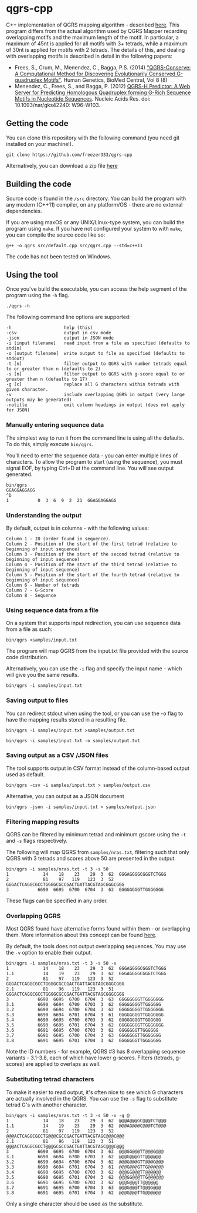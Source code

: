 # qgrs-cpp
C++ implementation of QGRS mapping algorithm - described [here](http://bioinformatics.ramapo.edu/QGRS/credits.php).  This program differs from the actual algorithm used by QGRS Mapper recarding overlapping motifs and the maximum length of the motif.  In particular, a maximum of 45nt is applied for all motifs with 3+ tetrads, while a maximum of 30nt is applied for motifs with 2 tetrads.  The details of this, and dealing with overlapping motifs is described in detail in the following papers:

- Frees, S., Crum, M., Menendez, C., Bagga, P.S. (2014) ["QGRS-Conserve: A Computational Method for Discovering Evolutionarily Conserved G-quadruplex Motifs"](https://humgenomics.biomedcentral.com/articles/10.1186/1479-7364-8-8). Human Genetics, BioMed Central, Vol 8 (8)
- Menendez, C., Frees, S., and Bagga, P. (2012) [QGRS-H Predictor: A Web Server for Predicting Homologous Quadruplex forming G-Rich Sequence Motifs in Nucleotide Sequences](https://academic.oup.com/nar/article/40/W1/W96/1074452/QGRS-H-Predictor-a-web-server-for-predicting). Nucleic Acids Res. doi: 10.1093/nar/gks42240: W96-W103.

## Getting the code
You can clone this repository with the following command (you need git installed on your machine!).
```
git clone https://github.com/freezer333/qgrs-cpp
```
Alternatively, you can download a zip file [here](https://github.com/freezer333/qgrs-cpp/archive/master.zip)

## Building the code
Source code is found in the `/src` directory.  You can build the program with any modern (C++11) compiler, on any platform/OS - there are no external dependencies.

If you are using maxOS or any UNIX/Linux-type system, you can build the program using `make`.  If you have not configured your system to with `make`, you can compile the source code like so:

```
g++ -o qgrs src/default.cpp src/qgrs.cpp --std=c++11
```

The code has not been tested on Windows.

## Using the tool
Once you've build the executable, you can access the help segment of the program using the `-h` flag.

```
./qgrs -h
```

The following command line options are supported:

```
-h                    help (this)
-csv                  output in csv mode
-json                 output in JSON mode
-i [input filename]   read input from a file as specified (defaults to stdin)
-o [output filename]  write output to file as specified (defaults to stdout)
-t [n]                filter output to QGRS with number tetrads equal to or greater than n (defaults to 2)
-s [n]                filter output to QGRS with g-score equal to or greater than n (defaults to 17)
-g [c]                replace all G characters within tetrads with given character.
-v                    include overlapping QGRS in output (very large outputs may be generated)
-notitle              omit column headings in output (does not apply for JSON)
```

### Manually entering sequence data
The simplest way to run it from the command line is using all the defaults.  To do this, simply execute `bin/qgrs`.  

You'll need to enter the sequence data - you can enter multiple lines of characters.  To allow the program to start (using the sequence), you must signal EOF, by typing Ctrl+D at the command line.  You will see output generated.

```
bin/qgrs
GGAGGAGGAGG
^D
1           0  3  6  9  2  21  GGAGGAGGAGG
```

### Understanding the output
By default, output is in columns - with the following values:

```
Column 1 - ID (order found in sequence).  
Column 2 - Position of the start of the first tetrad (relative to beginning of input sequence)
Column 3 - Position of the start of the second tetrad (relative to beginning of input sequence)
Column 4 - Position of the start of the third tetrad (relative to beginning of input sequence)
Column 5 - Position of the start of the fourth tetrad (relative to beginning of input sequence)
Column 6 - Number of tetrads
Column 7 - G-Score
Column 8 - Sequence
```

### Using sequence data from a file
On a system that supports input redirection, you can use sequence data from a file as such:

```
bin/qgrs <samples/input.txt
```

The program will map QGRS from the input.txt file provided with the source code distribution.

Alternatively, you can use the `-i` flag and specify the input name - which will give you the same results.

```
bin/qgrs -i samples/input.txt
```

### Saving output to files
You can redirect stdout when using the tool, or you can use the -o flag to have the mapping results stored in a resulting file.

```
bin/qgrs -i samples/input.txt >samples/output.txt
```

```
bin/qgrs -i samples/input.txt -o samples/output.txt
```

### Saving output as a CSV /JSON files
The tool supports output in CSV format instead of the column-based output used as default.

```
bin/qgrs -csv -i samples/input.txt > samples/output.csv
```

Alternative, you can output as a JSON document

```
bin/qgrs -json -i samples/input.txt > samples/output.json
```

### Filtering mapping results
QGRS can be filtered by minimum tetrad and minimum gscore using the `-t` and `-s` flags respectively.

The following will map QGRS from `samples/nras.txt`, filtering such that only QGRS with 3 tetrads and scores above 50 are presented in the output.

```
bin/qgrs -i samples/nras.txt -t 3 -s 50
1             14    18    23    29  3  62  GGGAGGGGCGGGTCTGGG
2             81    97   119   123  3  52  GGGACTCAGGCGCCTGGGGCGCCGACTGATTACGTAGCGGGCGGG
3           6690  6695  6700  6704  3  63  GGGGGGGGTTGGGGGGG
```

These flags can be specified in any order.

### Overlapping QGRS
Most QGRS found have alternative forms found within them - or overlapping them.  More information about this concept can be found [here](http://bioinformatics.ramapo.edu/QGRS/help_overlaps.php).

By default, the tools does not output overlapping sequences.  You may use the `-v` option to enable their output.

```
bin/qgrs -i samples/nras.txt -t 3 -s 50 -v
1             14    18    23    29  3  62  GGGAGGGGCGGGTCTGGG
1.1           14    19    23    29  3  62  GGGAGGGGCGGGTCTGGG
2             81    97   119   123  3  52  GGGACTCAGGCGCCTGGGGCGCCGACTGATTACGTAGCGGGCGGG
2.1           81    96   119   123  3  51  GGGACTCAGGCGCCTGGGGCGCCGACTGATTACGTAGCGGGCGGG
3           6690  6695  6700  6704  3  63  GGGGGGGGTTGGGGGGG
3.1         6690  6694  6700  6703  3  62  GGGGGGGGTTGGGGGG
3.2         6690  6694  6700  6704  3  62  GGGGGGGGTTGGGGGGG
3.3         6690  6694  6701  6704  3  61  GGGGGGGGTTGGGGGGG
3.4         6690  6695  6700  6703  3  62  GGGGGGGGTTGGGGGG
3.5         6690  6695  6701  6704  3  62  GGGGGGGGTTGGGGGGG
3.6         6691  6695  6700  6703  3  62  GGGGGGGTTGGGGGG
3.7         6691  6695  6700  6704  3  63  GGGGGGGTTGGGGGGG
3.8         6691  6695  6701  6704  3  62  GGGGGGGTTGGGGGGG
```

Note the ID numbers - for example, QGRS #3 has 8 overlapping sequence variants - 3.1-3.8, each of which have lower g-scores.  Filters (tetrads, g-scores) are applied to overlaps as well.

### Substituting tetrad characters
To make it easier to read output, it's often nice to see which G characters are actually involved in the QGRS.  You can use the `-s` flag to substitute tetrad G's with another character.

```
bin/qgrs -i samples/nras.txt -t 3 -s 50 -v -g @
1             14    18    23    29  3  62  @@@A@@@GC@@@TCT@@@
1.1           14    19    23    29  3  62  @@@AG@@@C@@@TCT@@@
2             81    97   119   123  3  52  @@@ACTCAGGCGCCTG@@@CGCCGACTGATTACGTAGC@@@C@@@
2.1           81    96   119   123  3  51  @@@ACTCAGGCGCCT@@@GCGCCGACTGATTACGTAGC@@@C@@@
3           6690  6695  6700  6704  3  63  @@@GG@@@TT@@@G@@@
3.1         6690  6694  6700  6703  3  62  @@@G@@@GTT@@@@@@
3.2         6690  6694  6700  6704  3  62  @@@G@@@GTT@@@G@@@
3.3         6690  6694  6701  6704  3  61  @@@G@@@GTTG@@@@@@
3.4         6690  6695  6700  6703  3  62  @@@GG@@@TT@@@@@@
3.5         6690  6695  6701  6704  3  62  @@@GG@@@TTG@@@@@@
3.6         6691  6695  6700  6703  3  62  @@@G@@@TT@@@@@@
3.7         6691  6695  6700  6704  3  63  @@@G@@@TT@@@G@@@
3.8         6691  6695  6701  6704  3  62  @@@G@@@TTG@@@@@@
```

Only a single character should be used as the substitute.
